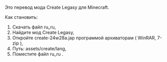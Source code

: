    Это перевод мода Create Legasy для Minecraft. 

   
   Как становить:
   1. Скачать файл ru_ru,
   2. Найдите мод Create Legasy,
   3. Откройте create-24w28a.jap программой архиваторам ( WinRAR, 7-zip ),
   4. Путь: assets/create/lang,
   5. Поместите файл ru_ru .
